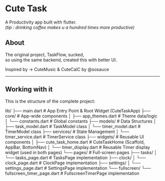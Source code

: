 # Cute Task

A Productivity app built with flutter.  
*(tip : drinking coffee makes u a hundred times more productive)*

## About

The original project, TaskFlow, sucked,  
so using the same backend, created this with better UI.

Inspired by → CuteMusic & CuteCalC by @sosauce

---

## Working with it

This is the structure of the complete project:

lib/
├── main.dart # App Entry Point & Root Widget (CuteTaskApp)
├── core/ # App-wide components
│ ├── app_themes.dart # Theme data/logic
│ └── constants.dart # Global constants
├── models/ # Data Structures
│ ├── task_model.dart # TaskModel class
│ └── timer_model.dart # TimerModel class
├── services/ # State Management
│ └── timer_service.dart # TimerService class
├── widgets/ # Reusable UI components
│ ├── cute_task_home.dart # CuteTaskHome (Scaffold, AppBar, BottomNav)
│ └── timer_display.dart # Reusable Timer display widget (used in both pages)
└── pages/ # Full-screen pages
├── tasks/
│ └── tasks_page.dart # TasksPage implementation
├── clock/
│ └── clock_page.dart # ClockPage implementation
├── settings/
│ └── settings_page.dart # SettingsPage implementation
└── fullscreen/
└── fullscreen_timer_page.dart # FullscreenTimerPage implementation